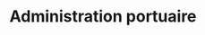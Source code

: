 ---
title: Administration portuaire
longTitle: 'Administration portuaire'
tags:
- gccommon
french:
- "[[Harbour authorities]]"
---